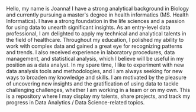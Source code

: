 Hello, my name is Joanna! 
I have a strong analytical background in Biology and currently pursuing a master's degree in health informatics (MS. Health Informatics). I have a strong foundation in the life sciences and a passion for using data to unearth significant insights. As an entry-level data professional, I am delighted to apply my technical and analytical talents in the field of healthcare.
Throughout my education, I polished my ability to work with complex data and gained a great eye for recognizing patterns and trends. I also received experience in laboratory procedures, data management, and statistical analysis, which I believe will be useful in my position as a data analyst. In my spare time, I like to experiment with new data analysis tools and methodologies, and I am always seeking for new ways to broaden my knowledge and skills. I am motivated by the pleasure of uncovering new insights and the gratification of using data to tackle challenging challenges, whether I am working in a team or on my own.
This is a repository where I may display my talents, share projects, and track my progress in Data Analytics / Data Science-related topics.

